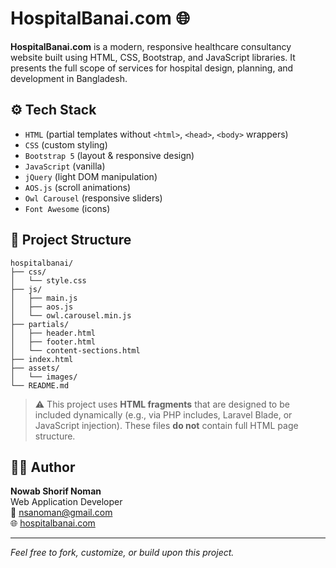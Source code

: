 <h1>HospitalBanai.com 🌐</h1>
  <p><strong>HospitalBanai.com</strong> is a modern, responsive healthcare consultancy website built using HTML, CSS, Bootstrap, and JavaScript libraries. It presents the full scope of services for hospital design, planning, and development in Bangladesh.</p>

  <h2>⚙️ Tech Stack</h2>
  <ul>
    <li><code>HTML</code> (partial templates without <code>&lt;html&gt;</code>, <code>&lt;head&gt;</code>, <code>&lt;body&gt;</code> wrappers)</li>
    <li><code>CSS</code> (custom styling)</li>
    <li><code>Bootstrap 5</code> (layout & responsive design)</li>
    <li><code>JavaScript</code> (vanilla)</li>
    <li><code>jQuery</code> (light DOM manipulation)</li>
    <li><code>AOS.js</code> (scroll animations)</li>
    <li><code>Owl Carousel</code> (responsive sliders)</li>
    <li><code>Font Awesome</code> (icons)</li>
  </ul>

  <h2>📁 Project Structure</h2>
  <pre><code>hospitalbanai/
├── css/
│   └── style.css
├── js/
│   ├── main.js
│   ├── aos.js
│   └── owl.carousel.min.js
├── partials/
│   ├── header.html
│   ├── footer.html
│   └── content-sections.html
├── index.html
├── assets/
│   └── images/
└── README.md
</code></pre>

  <blockquote>
    ⚠️ This project uses <strong>HTML fragments</strong> that are designed to be included dynamically (e.g., via PHP includes, Laravel Blade, or JavaScript injection). These files <strong>do not</strong> contain full HTML page structure.
  </blockquote>
  <h2>👨‍💻 Author</h2>
  <p><strong>Nowab Shorif Noman</strong><br>
     Web Application Developer<br>
     📧 <a href="mailto:nsanoman@gmail.com">nsanoman@gmail.com</a><br>
     🌐 <a href="https://www.hospitalbanai.com" target="_blank">hospitalbanai.com</a>
  </p>

  <hr>
  <p><em>Feel free to fork, customize, or build upon this project.</em></p>

